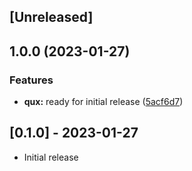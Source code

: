 ## [Unreleased]

## 1.0.0 (2023-01-27)


### Features

* **qux:** ready for initial release ([5acf6d7](https://github.com/bokoboshahni/ruby-monorepo-demo/commit/5acf6d7cd4fa223eef2c7e0746d7577a9ef95212))

## [0.1.0] - 2023-01-27

- Initial release
